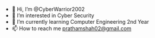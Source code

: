 - 👋 Hi, I’m @CyberWarrior2002
- 👀 I’m interested in Cyber Security
- 🌱 I’m currently learning Computer Engineering 2nd Year
- 📫 How to reach me prathamshah02@gmail.com

<!---
CyberWarrior2002/CyberWarrior2002 is a ✨ special ✨ repository because its `README.md` (this file) appears on your GitHub profile.
You can click the Preview link to take a look at your changes.
--->
